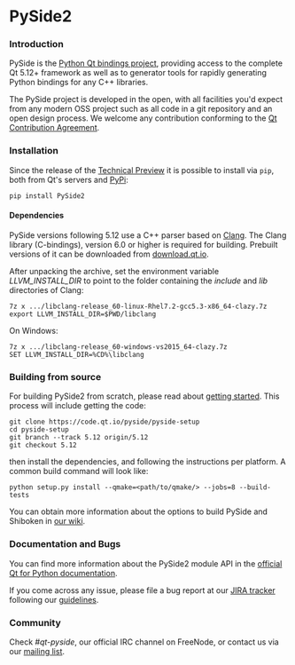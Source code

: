 # PySide2

### Introduction

PySide is the [Python Qt bindings project](http://wiki.qt.io/Qt_for_Python),
providing access to the complete Qt 5.12+ framework as well as to generator
tools for rapidly generating Python bindings for any C++ libraries.

The PySide project is developed in the open, with all facilities you'd expect
from any modern OSS project such as all code in a git repository and an open
design process. We welcome any contribution conforming to the
[Qt Contribution Agreement](https://www.qt.io/contributionagreement/).

### Installation

Since the release of the [Technical Preview](https://blog.qt.io/blog/2018/06/13/qt-python-5-11-released/)
it is possible to install via `pip`, both from Qt's servers
and [PyPi](https://pypi.org/project/PySide2/):

    pip install PySide2

#### Dependencies

PySide versions following 5.12 use a C++ parser based on
[Clang](http://clang.org/). The Clang library (C-bindings), version 6.0 or
higher is required for building. Prebuilt versions of it can be downloaded from
[download.qt.io](http://download.qt.io/development_releases/prebuilt/libclang/).

After unpacking the archive, set the environment variable *LLVM_INSTALL_DIR* to
point to the folder containing the *include* and *lib* directories of Clang:

    7z x .../libclang-release_60-linux-Rhel7.2-gcc5.3-x86_64-clazy.7z
    export LLVM_INSTALL_DIR=$PWD/libclang

On Windows:

    7z x .../libclang-release_60-windows-vs2015_64-clazy.7z
    SET LLVM_INSTALL_DIR=%CD%\libclang

### Building from source

For building PySide2 from scratch, please read about
[getting started](https://wiki.qt.io/Qt_for_Python/GettingStarted).
This process will include getting the code:

    git clone https://code.qt.io/pyside/pyside-setup
    cd pyside-setup
    git branch --track 5.12 origin/5.12
    git checkout 5.12

then install the dependencies, and following the instructions per platform.
A common build command will look like:

    python setup.py install --qmake=<path/to/qmake/> --jobs=8 --build-tests

You can obtain more information about the options to build PySide
and Shiboken in [our wiki](https://wiki.qt.io/Qt_for_Python/).

### Documentation and Bugs

You can find more information about the PySide2 module API in the
[official Qt for Python documentation](https://doc.qt.io/qtforpython/).

If you come across any issue, please file a bug report at our
[JIRA tracker](https://bugreports.qt.io/projects/PYSIDE) following
our [guidelines](https://wiki.qt.io/Qt_for_Python/Reporting_Bugs).

### Community

Check *#qt-pyside*, our official IRC channel on FreeNode,
or contact us via our [mailing list](http://lists.qt-project.org/mailman/listinfo/pyside).
